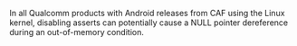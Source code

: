 In all Qualcomm products with Android releases from CAF using the Linux kernel, disabling asserts can potentially cause a NULL pointer dereference during an out-of-memory condition.